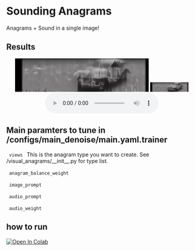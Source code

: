 # Sounding Anagrams

Anagrams + Sound in a single image!

## Results

<div align="center">
  <img width="70%" alt="teaser" src="assets\gaussian\car-castle-bird\view0.img.png">
  <img width="20%" alt="teaser" src="assets\gaussian\car-castle-bird\view1.img.png">
  <audio controls autoplay>
    <source src="assets\gaussian\car-castle-bird\audio.wav" type="audio/mpeg">
  </audio>
</div>

## Main paramters to tune in /configs/main_denoise/main.yaml.trainer

<code> views </code> This is the anagram type you want to create. See /visual_anagrams/\_\_init\_\_.py for type list.

<code> anagram_balance_weight </code>

<code> image_prompt </code>

<code> audio_prompt </code>

<code> audio_weight </code>

## how to run

[![Open In Colab](https://colab.research.google.com/assets/colab-badge.svg)](https://colab.research.google.com/drive/1Cj_SOwWNtn4z0XPShqs0Qu-Ib4lMhRis?usp=sharing)
